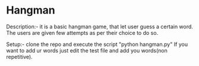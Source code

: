 # Hangman
Description:- 
it is a basic hangman game, that let user guess a certain word. The users are given few attempts as per their choice to do so.

Setup:- 
clone the repo and execute the script "python hangman.py"
If you want to add ur words just edit the test file and add you words(non repetitive).
